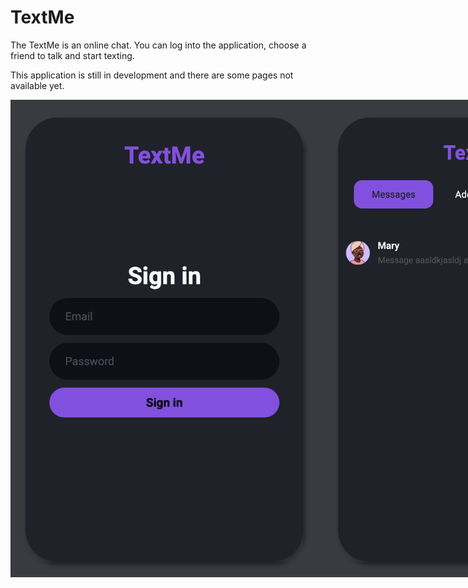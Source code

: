 # TextMe

The TextMe is an online chat. You can log into the application, choose a friend to talk and start texting.

This application is still in development and there are some pages not available yet.


<div align="center" style="display: flex;">
<img src="https://github.com/levysantiago/text-me/blob/main/assets/login.png" alt="Demo of login page" width="500px">
<img src="https://github.com/levysantiago/text-me/blob/main/assets/usersList.png" alt="Demo of users list page" width="500px">
<img src="https://github.com/levysantiago/text-me/blob/main/assets/login.png" alt="Demo of chat page" width="500px">
</div>